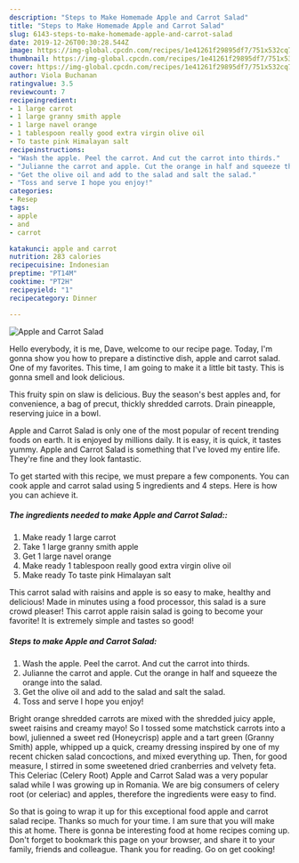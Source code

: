 ```yaml
---
description: "Steps to Make Homemade Apple and Carrot Salad"
title: "Steps to Make Homemade Apple and Carrot Salad"
slug: 6143-steps-to-make-homemade-apple-and-carrot-salad
date: 2019-12-26T00:30:28.544Z
image: https://img-global.cpcdn.com/recipes/1e41261f29895df7/751x532cq70/apple-and-carrot-salad-recipe-main-photo.jpg
thumbnail: https://img-global.cpcdn.com/recipes/1e41261f29895df7/751x532cq70/apple-and-carrot-salad-recipe-main-photo.jpg
cover: https://img-global.cpcdn.com/recipes/1e41261f29895df7/751x532cq70/apple-and-carrot-salad-recipe-main-photo.jpg
author: Viola Buchanan
ratingvalue: 3.5
reviewcount: 7
recipeingredient:
- 1 large carrot
- 1 large granny smith apple
- 1 large navel orange
- 1 tablespoon really good extra virgin olive oil
- To taste pink Himalayan salt
recipeinstructions:
- "Wash the apple. Peel the carrot. And cut the carrot into thirds."
- "Julianne the carrot and apple. Cut the orange in half and squeeze the orange into the salad."
- "Get the olive oil and add to the salad and salt the salad."
- "Toss and serve I hope you enjoy!"
categories:
- Resep
tags:
- apple
- and
- carrot

katakunci: apple and carrot
nutrition: 283 calories
recipecuisine: Indonesian
preptime: "PT14M"
cooktime: "PT2H"
recipeyield: "1"
recipecategory: Dinner

---
```



![Apple and Carrot Salad](https://img-global.cpcdn.com/recipes/1e41261f29895df7/751x532cq70/apple-and-carrot-salad-recipe-main-photo.jpg)

Hello everybody, it is me, Dave, welcome to our recipe page. Today, I'm gonna show you how to prepare a distinctive dish, apple and carrot salad. One of my favorites. This time, I am going to make it a little bit tasty. This is gonna smell and look delicious.

This fruity spin on slaw is delicious. Buy the season&#39;s best apples and, for convenience, a bag of precut, thickly shredded carrots. Drain pineapple, reserving juice in a bowl.

Apple and Carrot Salad is only one of the most popular of recent trending foods on earth. It is enjoyed by millions daily. It is easy, it is quick, it tastes yummy. Apple and Carrot Salad is something that I've loved my entire life. They're fine and they look fantastic.


To get started with this recipe, we must prepare a few components. You can cook apple and carrot salad using 5 ingredients and 4 steps. Here is how you can achieve it.

##### The ingredients needed to make Apple and Carrot Salad::

1. Make ready 1 large carrot
1. Take 1 large granny smith apple
1. Get 1 large navel orange
1. Make ready 1 tablespoon really good extra virgin olive oil
1. Make ready To taste pink Himalayan salt


This carrot salad with raisins and apple is so easy to make, healthy and delicious! Made in minutes using a food processor, this salad is a sure crowd pleaser! This carrot apple raisin salad is going to become your favorite! It is extremely simple and tastes so good! 

##### Steps to make Apple and Carrot Salad:

1. Wash the apple. Peel the carrot. And cut the carrot into thirds.
1. Julianne the carrot and apple. Cut the orange in half and squeeze the orange into the salad.
1. Get the olive oil and add to the salad and salt the salad.
1. Toss and serve I hope you enjoy!


Bright orange shredded carrots are mixed with the shredded juicy apple, sweet raisins and creamy mayo! So I tossed some matchstick carrots into a bowl, julienned a sweet red (Honeycrisp) apple and a tart green (Granny Smith) apple, whipped up a quick, creamy dressing inspired by one of my recent chicken salad concoctions, and mixed everything up. Then, for good measure, I stirred in some sweetened dried cranberries and velvety feta. This Celeriac (Celery Root) Apple and Carrot Salad was a very popular salad while I was growing up in Romania. We are big consumers of celery root (or celeriac) and apples, therefore the ingredients were easy to find. 

So that is going to wrap it up for this exceptional food apple and carrot salad recipe. Thanks so much for your time. I am sure that you will make this at home. There is gonna be interesting food at home recipes coming up. Don't forget to bookmark this page on your browser, and share it to your family, friends and colleague. Thank you for reading. Go on get cooking!
